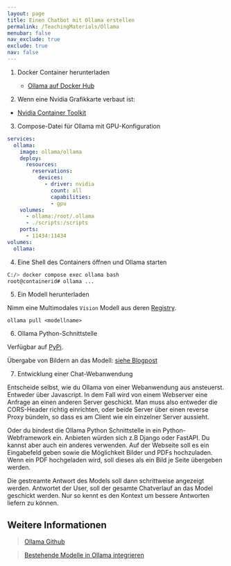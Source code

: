 ```yaml
---
layout: page
title: Einen Chatbot mit Ollama erstellen
permalink: /TeachingMaterials/Ollama
menubar: false
nav_exclude: true
exclude: true
nav: false
---
```


1. Docker Container herunterladen
    - [Ollama auf Docker Hub](https://hub.docker.com/r/ollama/ollama)

2. Wenn eine Nvidia Grafikkarte verbaut ist:
 - [Nvidia Container Toolkit](https://docs.nvidia.com/datacenter/cloud-native/container-toolkit/latest/install-guide.html#installation)

3. Compose-Datei für Ollama mit GPU-Konfiguration

```yaml
services:
  ollama:
    image: ollama/ollama
    deploy:
      resources:
        reservations:
          devices:
            - driver: nvidia
              count: all
              capabilities:
              - gpu
    volumes:
      - ollama:/root/.ollama
      - ./scripts:/scripts
    ports:
      - 11434:11434
volumes:
  ollama:
```

4. Eine Shell des Containers öffnen und Ollama starten

```sh
C:/> docker compose exec ollama bash
root@containerid# ollama ...
```

5. Ein Modell herunterladen

Nimm eine Multimodales `Vision` Modell aus deren [Registry](https://ollama.com/search?c=vision). 

```
ollama pull <modellname>
```

6. Ollama Python-Schnittstelle

Verfügbar auf [PyPi](https://pypi.org/project/ollama/).

Übergabe von Bildern an das Modell: [siehe Blogpost](https://ollama.com/blog/vision-models)

7. Entwicklung einer Chat-Webanwendung 

Entscheide selbst, wie du Ollama von einer Webanwendung aus ansteuerst. Entweder über Javascript. In dem Fall wird von einem Webserver eine Anfrage an einen anderen Server geschickt. Man muss also entweder die CORS-Header richtig einrichten, oder beide Server über einen reverse Proxy bündeln, so dass es am Client wie ein einzelner Server aussieht. 

Oder du bindest die Ollama Python Schnittstelle in ein Python-Webframework ein. Anbieten würden sich z.B Django oder FastAPI. Du kannst aber auch ein anderes verwenden. Auf der Webseite soll es ein Eingabefeld geben sowie die Möglichkeit Bilder und PDFs hochzuladen. Wenn ein PDF hochgeladen wird, soll dieses als ein Bild je Seite übergeben werden. 

Die gestreamte Antwort des Models soll dann schrittweise angezeigt werden. Antwortet der User, soll der gesamte Chatverlauf an das Model geschickt werden. Nur so kennt es den Kontext um bessere Antworten liefern zu können. 


## Weitere Informationen

> [Ollama Github](https://github.com/ollama/ollama)

> [Bestehende Modelle in Ollama integrieren](https://github.com/ollama/ollama/blob/main/docs/import.md)